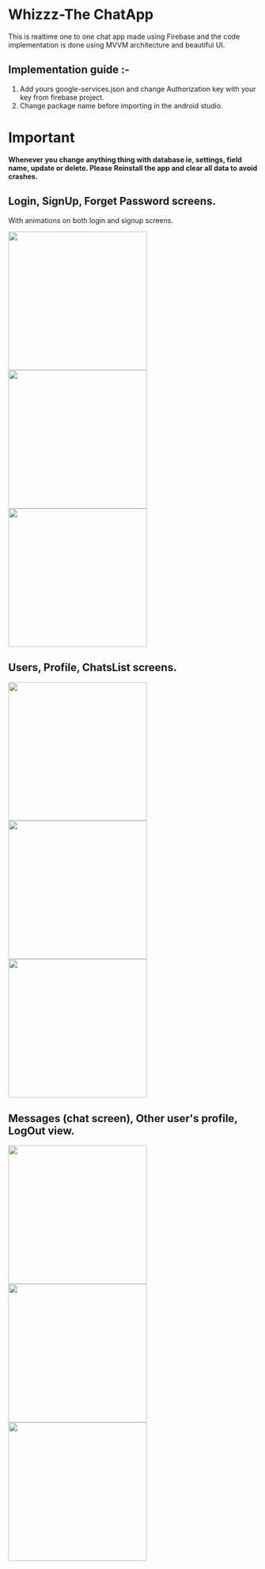 # Whizzz-The ChatApp
 
 This is realtime one to one chat app made using Firebase and the code implementation is done using MVVM architecture and beautiful UI.
 
 
  ## Implementation guide :-
 
 1. Add yours google-services.json and change Authorization key with your key from firebase project.
 2. Change package name before importing in the android studio.
 
 # Important 
 **Whenever you change anything thing with database ie, settings, field name, update or delete. Please Reinstall the app and clear all data to avoid crashes.**
 
 ## Login, SignUp, Forget Password screens.
 
 With animations on both login and signup screens.
 
 <img src="https://user-images.githubusercontent.com/39986507/85724950-4d284300-b712-11ea-87ec-827502c4b5ee.png" width="280">   <img src="https://user-images.githubusercontent.com/39986507/85724953-4dc0d980-b712-11ea-86cf-9ed6c281f05f.png" width="280"> <img src="https://user-images.githubusercontent.com/39986507/85724942-4bf71600-b712-11ea-804a-85a99bd5fc56.png" width="280">
 
 ## Users, Profile, ChatsList screens.
 
 <img src="https://user-images.githubusercontent.com/39986507/85725789-156dcb00-b713-11ea-8b30-0e224b481580.png" width="280">   <img src="https://user-images.githubusercontent.com/39986507/85725791-16066180-b713-11ea-92e2-84611c049f82.png" width="280"> <img src="https://user-images.githubusercontent.com/39986507/85725787-143c9e00-b713-11ea-97e9-2b6b5417d734.png" width="280">
 
 ## Messages (chat screen), Other user's profile, LogOut view.
 
 <img src="https://user-images.githubusercontent.com/39986507/85725801-17378e80-b713-11ea-8d18-c79e6b0aa277.png" width="280">   <img src="https://user-images.githubusercontent.com/39986507/85725794-16066180-b713-11ea-828c-92e350b54879.png" width="280"> <img src="https://user-images.githubusercontent.com/39986507/85725798-169ef800-b713-11ea-9f7c-523cecf91239.png" width="280">
 

 
 
 
